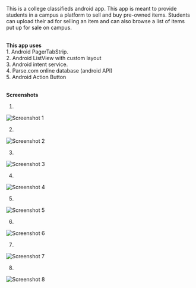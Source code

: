 This is a college classifieds android app. This app is meant to provide students in a campus a platform to sell and buy pre-owned items. Students can upload their ad for selling an item and can also browse a list of items put up for sale on campus.

<br>
<b>This app uses</b>
<br>
1. Android PagerTabStrip.
<br>
2. Android ListView with custom layout 
<br>
3. Android intent service.
<br>
4. Parse.com online database (android API) 
<br>
5. Android Action Button
<br>
<br>

<b>Screenshots</b>


1. <br>
![Screenshot 1](https://github.com/Asutosh11/CollegeClassifieds/blob/master/Screenshots/1.png "")

2. <br>
![Screenshot 2](https://github.com/Asutosh11/CollegeClassifieds/blob/master/Screenshots/2.png "")

3. <br>
![Screenshot 3](https://github.com/Asutosh11/CollegeClassifieds/blob/master/Screenshots/3.png "")

4. <br>
![Screenshot 4](https://github.com/Asutosh11/CollegeClassifieds/blob/master/Screenshots/4.png "")

5. <br>
![Screenshot 5](https://github.com/Asutosh11/CollegeClassifieds/blob/master/Screenshots/5.png "")

6. <br>
![Screenshot 6](https://github.com/Asutosh11/CollegeClassifieds/blob/master/Screenshots/6.png "")

7. <br>
![Screenshot 7](https://github.com/Asutosh11/CollegeClassifieds/blob/master/Screenshots/7.png "")

8. <br>
![Screenshot 8](https://github.com/Asutosh11/CollegeClassifieds/blob/master/Screenshots/8.png "")

